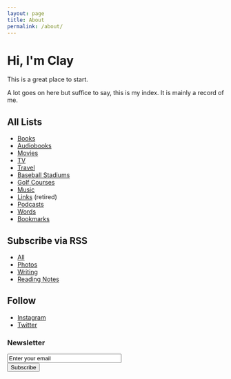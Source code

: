 ```yaml
---
layout: page
title: About
permalink: /about/
---
```


# Hi, I'm Clay

This is a great place to start.

A lot goes on here but suffice to say, this is my index. It is mainly a record of me.



## All Lists

- [Books](/reading/books)
- [Audiobooks](/reading/audiobooks)
- [Movies](/watching/movies)
- [TV](/watching/tv)
- [Travel](/travel)
- [Baseball Stadiums](/travel/baseball)
- [Golf Courses](/travel/golf)
- [Music](/music)
- [Links](/links) (retired)
- [Podcasts](/podcasts)
- [Words](/words)
- [Bookmarks](/bookmarks)

## Subscribe via RSS

- [All](/feed/all)
- [Photos](/feed/photos)
- [Writing](/feed/writing)
- [Reading Notes](/feed/reading-notes)

## Follow

- [Instagram](http://instagram.com/claycarson)
- [Twitter](http://twitter.com/claycarson)

### Newsletter

<html>
	<div id="mailchimp">
	<form action="https://claycarson.us2.list-manage.com/subscribe/post?u=9eab7e3bd7029c1d9db034eaa&amp;id=7bb36508e6" method="post" id="mc-embedded-subscribe-form" name="mc-embedded-subscribe-form" class="validate" target="_blank">
		<input type="email" size="30" value="Enter your email" name="EMAIL" class="required email" id="mce-EMAIL" onfocus="if(this.value==this.defaultValue)this.value='';" onblur="if(this.value=='')this.value=this.defaultValue;">
		<div id="mce-responses" class="clear">
			<div class="response" id="mce-error-response" style="display:none"></div>
			<div class="response" id="mce-success-response" style="display:none"></div>
		</div>
		<input type="submit" value="Subscribe" name="subscribe" id="mc-embedded-subscribe" class="button">
	</form>
	</div>